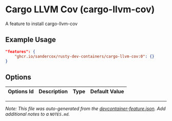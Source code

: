 
# Cargo LLVM Cov (cargo-llvm-cov)

A feature to install cargo-llvm-cov

## Example Usage

```json
"features": {
    "ghcr.io/sandercox/rusty-dev-containers/cargo-llvm-cov:0": {}
}
```

## Options

| Options Id | Description | Type | Default Value |
|-----|-----|-----|-----|




---

_Note: This file was auto-generated from the [devcontainer-feature.json](https://github.com/sandercox/rusty-dev-containers/blob/main/src/cargo-llvm-cov/devcontainer-feature.json).  Add additional notes to a `NOTES.md`._
